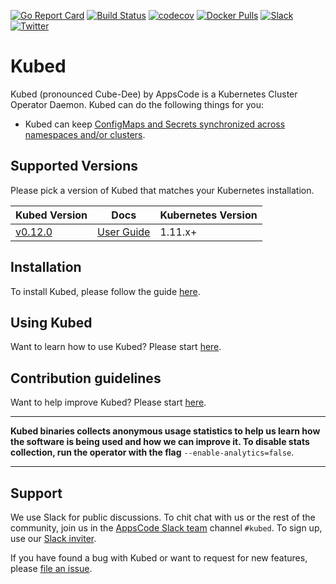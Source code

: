 [![Go Report Card](https://goreportcard.com/badge/github.com/appscode/kubed)](https://goreportcard.com/report/github.com/appscode/kubed)
[![Build Status](https://github.com/appscode/kubed/workflows/CI/badge.svg)](https://github.com/appscode/kubed/actions?workflow=CI)
[![codecov](https://codecov.io/gh/appscode/kubed/branch/master/graph/badge.svg)](https://codecov.io/gh/appscode/kubed)
[![Docker Pulls](https://img.shields.io/docker/pulls/appscode/kubed.svg)](https://hub.docker.com/r/appscode/kubed/)
[![Slack](https://slack.appscode.com/badge.svg)](https://slack.appscode.com)
[![Twitter](https://img.shields.io/twitter/follow/appscodehq.svg?style=social&logo=twitter&label=Follow)](https://twitter.com/intent/follow?screen_name=AppsCodeHQ)

# Kubed
Kubed (pronounced Cube-Dee) by AppsCode is a Kubernetes Cluster Operator Daemon. Kubed can do the following things for you:

 - Kubed can keep [ConfigMaps and Secrets synchronized across namespaces and/or clusters](https://appscode.com/products/kubed/latest/guides/config-syncer/).


## Supported Versions
Please pick a version of Kubed that matches your Kubernetes installation.

| Kubed Version                                                     | Docs                                                            | Kubernetes Version |
|-------------------------------------------------------------------|-----------------------------------------------------------------|--------------------|
| [v0.12.0](https://github.com/appscode/kubed/releases/tag/v0.12.0) | [User Guide](https://appscode.com/products/kubed/v0.12.0/)      | 1.11.x+            |

## Installation
To install Kubed, please follow the guide [here](https://appscode.com/products/kubed/latest/setup/install/).

## Using Kubed
Want to learn how to use Kubed? Please start [here](https://appscode.com/products/kubed/latest/).

## Contribution guidelines
Want to help improve Kubed? Please start [here](https://appscode.com/products/kubed/latest/welcome/contributing/).

---

**Kubed binaries collects anonymous usage statistics to help us learn how the software is being used and how we can improve it. To disable stats collection, run the operator with the flag** `--enable-analytics=false`.

---

## Support
We use Slack for public discussions. To chit chat with us or the rest of the community, join us in the [AppsCode Slack team](https://appscode.slack.com/messages/C6HSHCKBL/details/) channel `#kubed`. To sign up, use our [Slack inviter](https://slack.appscode.com/).

If you have found a bug with Kubed or want to request for new features, please [file an issue](https://github.com/appscode/kubed/issues/new).
